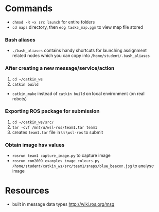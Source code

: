 # Commands
- `chmod -R +x src launch` for entire folders
- `cd maps` directory, then `eog task5_map.pgm` to view map file stored

### Bash aliases
- `./bash_aliases` contains handy shortcuts for launching assignment related nodes which you can copy into `/home/student/.bash_aliases`

### After creating a new message/service/action
1. `cd ~/catkin_ws`
2. `catkin build`
- `catkin_make` instead of `catkin build` on local environment (on real robots)

### Exporting ROS package for submission
1. `cd ~/catkin_ws/src/`
2. `tar -cvf /mnt/u/wsl-ros/team1.tar team1`
3. creates `team1.tar` file in `U:\wsl-ros` to submit

### Obtain image hsv values
- `rosrun team1 capture_image.py` to capture image
- `rosrun com2009_examples image_colours.py /home/student/catkin_ws/src/team1/snaps/blue_beacon.jpg` to analyse image

# Resources
- built in message data types http://wiki.ros.org/msg